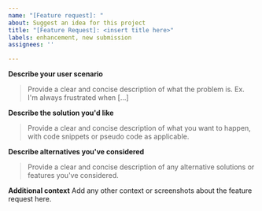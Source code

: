 ```yaml
---
name: "[Feature request]: "
about: Suggest an idea for this project
title: "[Feature Request]: <insert title here>"
labels: enhancement, new submission
assignees: ''

---
```


**Describe your user scenario**
> Provide a clear and concise description of what the problem is. Ex. I'm always frustrated when [...]

**Describe the solution you'd like**
> Provide a clear and concise description of what you want to happen, with code snippets or pseudo code as applicable.

**Describe alternatives you've considered**
> Provide a clear and concise description of any alternative solutions or features you've considered.

**Additional context**
Add any other context or screenshots about the feature request here.
